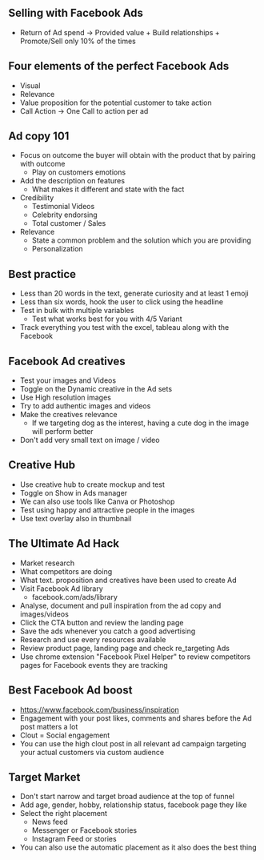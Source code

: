 ## Selling with Facebook Ads 
- Return of Ad spend -> Provided value + Build relationships + Promote/Sell only 10% of the times
  
## Four elements of the perfect Facebook Ads 
- Visual
- Relevance
- Value proposition for the potential customer to take action 
- Call Action -> One Call to action per ad

## Ad copy 101
- Focus on outcome the buyer will obtain with the product that by pairing with outcome
  - Play on customers emotions
- Add the description on features
  - What makes it different and state with the fact
- Credibility 
  - Testimonial Videos
  - Celebrity endorsing
  - Total customer / Sales
- Relevance
  - State a common problem and the solution which you are providing 
  - Personalization

## Best practice 
- Less than 20 words in the text, generate curiosity and at least 1 emoji
- Less than six words, hook the user to click using the headline
- Test in bulk with multiple variables
  - Test what works best for you with 4/5 Variant 
- Track everything you test with the excel, tableau along with the Facebook

## Facebook Ad creatives 
- Test your images and Videos
- Toggle on the Dynamic creative in the Ad sets
- Use High resolution images
- Try to add authentic images and videos
- Make the creatives relevance
  - If we targeting dog as the interest, having a cute dog in the image will perform better
- Don't add very small text on image / video 

## Creative Hub 
- Use creative hub to create mockup and test
- Toggle on Show in Ads manager
- We can also use tools like Canva or Photoshop
- Test using happy and attractive people in the images
- Use text overlay also in thumbnail

## The Ultimate Ad Hack 
- Market research 
- What competitors are doing 
- What text. proposition and creatives have been used to create Ad 
- Visit Facebook Ad library 
  - facebook.com/ads/library
- Analyse, document and pull inspiration from the ad copy and images/videos
- Click the CTA button and review the landing page 
- Save the ads whenever you catch a good advertising
- Research and use every resources available
- Review product page, landing page and check re_targeting Ads
- Use chrome extension "Facebook Pixel Helper" to review competitors pages for Facebook events they are tracking
  
## Best Facebook Ad boost
- https://www.facebook.com/business/inspiration
- Engagement with your post likes, comments and shares before the Ad post matters a lot
- Clout = Social engagement 
- You can use the high clout post in all relevant ad campaign targeting your actual customers via custom audience

## Target Market
- Don't start narrow and target broad audience at the top of funnel 
- Add age, gender, hobby, relationship status, facebook page they like 
- Select the right placement 
  - News feed
  - Messenger or Facebook stories
  - Instagram Feed or stories
- You can also use the automatic placement as it also does the best thing
  

